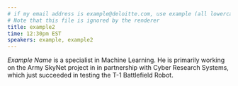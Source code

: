 ```yaml
---
# if my email address is example@deloitte.com, use example (all lowercase)
# Note that this file is ignored by the renderer
title: example2
time: 12:30pm EST
speakers: example, example2
---
```


*Example Name* is a specialist in Machine Learning.  He is primarily working on the Army SkyNet project in
in partnership with Cyber Research Systems, which just succeeded in testing the T-1 Battlefield Robot.
